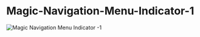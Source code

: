 # Magic-Navigation-Menu-Indicator-1
![Magic Navigation Menu Indicator -1](https://user-images.githubusercontent.com/96956110/168149421-f374bb17-c9bb-49c2-8574-af9821d10227.jpg)
